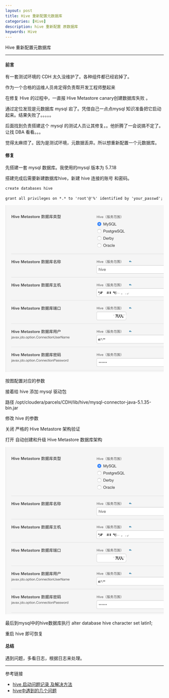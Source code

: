 ```yaml
---
layout: post
title: Hive 重新配置元数据库
categories: [Hive]
description: hive 重新配置 原数据库
keywords: Hive
---
```


Hive 重新配置元数据库

--- 

#### 前言
有一套测试环境的 CDH 太久没维护了。各种组件都已经宕掉了。

作为一个合格的运维人员肯定得负责帮开发工程师整起来

在修复 Hive 的过程中，一直报 Hive Metastore canary创建数据库失败 。

通过定位发现是元数据库 mysql 宕了。凭借自己一点点mysql 知识准备把它启动起来。结果失败了。。。。。

后面找到负责搭建这个 mysql 的测试人员让其修复。。他折腾了一会说搞不定了。让找 DBA 看看。。。

觉得太麻烦了。因为是测试环境，元数据丢弃。所以想重新配置一个元数据库。

#### 修复

先搭建一套 mysql 数据库。我使用的mysql 版本为 5.7.18

搭建完成后需要新建数据库hive，新建 hive 连接的账号 和密码。

``` 
create databases hive

grant all privileges on *.* to 'root'@'%' identified by 'your_passwd'; 
```

![](/images/blog/2019-03-14-2.png)

按图配置对应的参数

接着给 hive 添加 mysql 驱动包  

路径  /opt/cloudera/parcels/CDH/lib/hive/mysql-connector-java-5.1.35-bin.jar

修改 hive 的参数

关闭 严格的 Hive Metastore 架构验证

打开 自动创建和升级 Hive Metastore 数据库架构

![](/images/blog/2019-03-14-2.png)

最后到mysql中的hive数据库执行 alter database hive character set latin1;

重启 hive 即可恢复

#### 总结
遇到问题，多看日志，根据日志来处理。


---
参考链接
* [hive 启动问题记录 及解决方法](https://blog.csdn.net/jim110/article/details/44907745)
* [hive中遇到的几个问题](https://blog.csdn.net/asas1314/article/details/50098453)
















